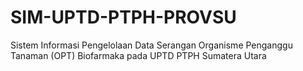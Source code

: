 # SIM-UPTD-PTPH-PROVSU
 Sistem Informasi Pengelolaan Data Serangan Organisme Penganggu Tanaman (OPT) Biofarmaka pada UPTD PTPH Sumatera Utara

